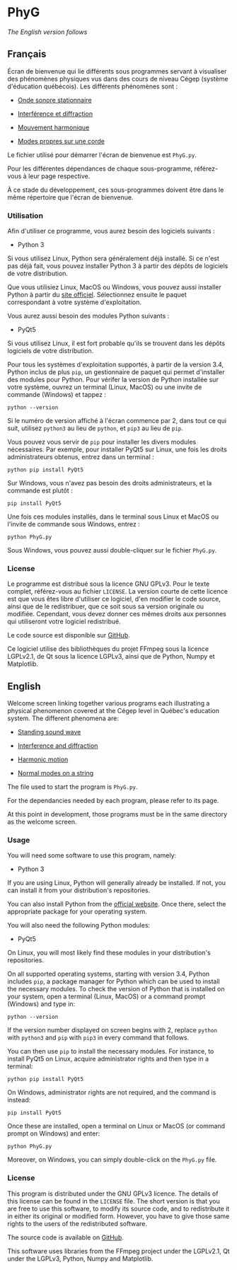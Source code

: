 # PhyG

_The English version follows_

## Français

Écran de bienvenue qui lie différents sous programmes servant à visualiser des phénomènes physiques vus dans des cours de niveau Cégep (système d'éducation québécois).  Les différents phénomènes sont :

* [Onde sonore stationnaire](https://github.com/Pattedetable/phyg-standing-sound-waves)

* [Interférence et diffraction](https://github.com/Pattedetable/phyg-interference-diffraction)

* [Mouvement harmonique](https://github.com/Pattedetable/phyg-harmonic-motion)

* [Modes propres sur une corde](https://github.com/Pattedetable/phyg-normal-modes)

Le fichier utilisé pour démarrer l'écran de bienvenue est ```PhyG.py```.

Pour les différentes dépendances de chaque sous-programme, référez-vous à leur page respective.

À ce stade du développement, ces sous-programmes doivent être dans le même répertoire que l'écran de bienvenue.


### Utilisation

Afin d'utiliser ce programme, vous aurez besoin des logiciels suivants :

  * Python 3

Si vous utilisez Linux, Python sera généralement déjà installé.  Si ce n'est pas déjà fait, vous pouvez installer Python 3 à partir des dépôts de logiciels de votre distribution.

Que vous utilisiez Linux, MacOS ou Windows, vous pouvez aussi installer Python à partir du [site officiel](https://www.python.org/).  Sélectionnez ensuite le paquet correspondant à votre système d'exploitation.

Vous aurez aussi besoin des modules Python suivants :

  * PyQt5

Si vous utilisez Linux, il est fort probable qu'ils se trouvent dans les dépôts logiciels de votre distribution.

Pour tous les systèmes d'exploitation supportés, à partir de la version 3.4, Python inclus de plus `pip`, un gestionnaire de paquet qui permet d'installer des modules pour Python.  Pour vérifer la version de Python installée sur votre système, ouvrez un terminal (Linux, MacOS) ou une invite de commande (Windows) et tappez :

```python --version```

Si le numéro de version affiché à l'écran commence par 2, dans tout ce qui suit, utilisez `python3` au lieu de `python`, et `pip3` au lieu de `pip`.

Vous pouvez vous servir de `pip` pour installer les divers modules nécessaires.  Par exemple, pour installer PyQt5 sur Linux, une fois les droits administrateurs obtenus, entrez dans un terminal :

```python pip install PyQt5```

Sur Windows, vous n'avez pas besoin des droits administrateurs, et la commande est plutôt :

```pip install PyQt5```

Une fois ces modules installés, dans le terminal sous Linux et MacOS ou l'invite de commande sous Windows, entrez :

```python PhyG.py```

Sous Windows, vous pouvez aussi double-cliquer sur le fichier ```PhyG.py```.


### License

Le programme est distribué sous la licence GNU GPLv3.  Pour le texte complet, référez-vous au fichier `LICENSE`.
La version courte de cette licence est que vous êtes libre d'utiliser ce logiciel, d'en modifier le code source, ainsi que de le redistribuer, que ce soit sous sa version originale ou modifiée.  Cependant, vous devez donner ces mêmes droits aux personnes qui utiliseront votre logiciel redistribué.

Le code source est disponible sur [GitHub](https://github.com/Pattedetable/phyg).

Ce logiciel utilise des bibliothèques du projet FFmpeg sous la licence LGPLv2.1, de Qt sous la licence LGPLv3, ainsi que de Python, Numpy et Matplotlib.


## English

Welcome screen linking together various programs each illustrating a physical phenomenon covered at the Cégep level in Québec's education system.  The different phenomena are:

* [Standing sound wave](https://github.com/Pattedetable/phyg-standing-sound-waves)

* [Interference and diffraction](https://github.com/Pattedetable/phyg-interference-diffraction)

* [Harmonic motion](https://github.com/Pattedetable/phyg-harmonic-motion)

* [Normal modes on a string](https://github.com/Pattedetable/phyg-normal-modes)

The file used to start the program is ```PhyG.py```.

For the dependancies needed by each program, please refer to its page.

At this point in development, those programs must be in the same directory as the welcome screen.


### Usage

You will need some software to use this program, namely:

  * Python 3

If you are using Linux, Python will generally already be installed.  If not, you can install it from your distribution's repositories.

You can also install Python from the [official website](https://www.python.org/).  Once there, select the appropriate package for your operating system.

You will also need the following Python modules:

  * PyQt5

On Linux, you will most likely find these modules in your distribution's repositories.

On all supported operating systems, starting with version 3.4, Python includes `pip`, a package manager for Python which can be used to install the necessary modules.  To check the version of Python that is installed on your system, open a terminal (Linux, MacOS) or a command prompt (Windows) and type in:

```python --version```

If the version number displayed on screen begins with 2, replace `python` with `python3` and `pip` with `pip3` in every command that follows.

You can then use `pip` to install the necessary modules.  For instance, to install PyQt5 on Linux, acquire administrator rights and then type in a terminal:

```python pip install PyQt5```

On Windows, administrator rights are not required, and the command is instead:

```pip install PyQt5```

Once these are installed, open a terminal on Linux or MacOS (or command prompt on Windows) and enter:

```python PhyG.py```

Moreover, on Windows, you can simply double-click on the ```PhyG.py``` file.


### License

This program is distributed under the GNU GPLv3 licence.  The details of this license can be found in the `LICENSE` file.
The short version is that you are free to use this software, to modify its source code, and to redistribute it in either its original or modified form.  However, you have to give those same rights to the users of the redistributed software.

The source code is available on [GitHub](https://github.com/Pattedetable/phyg).

This software uses libraries from the FFmpeg project under the LGPLv2.1, Qt under the LGPLv3, Python, Numpy and Matplotlib.
